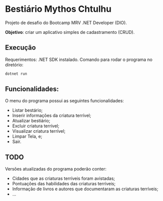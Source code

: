 # Bestiário Mythos Chtulhu

Projeto de desafio do Bootcamp MRV .NET Developer (DIO).

**Objetivo**: criar um aplicativo simples de cadastramento (CRUD).

## Execução
Requerimentos: .NET SDK instalado.
Comando para rodar o programa no diretório:

```bash
dotnet run
```

## Funcionalidades:
O menu do programa possui as seguintes funcionalidades:
- Listar bestário;
- Inserir informações da criatura terrível;
- Atualizar bestiário;
- Excluir criatura terrível;
- Visualizar criatura terrível;
- Limpar Tela, e;
- Sair.

## TODO
Versões atualizadas do programa poderão conter:
- Cidades que as criaturas terríveis foram avistadas;
- Pontuações das habilidades das criaturas terríveis;
- Informação de livros e autores que documentaram as criaturas terríveis;
- ...

